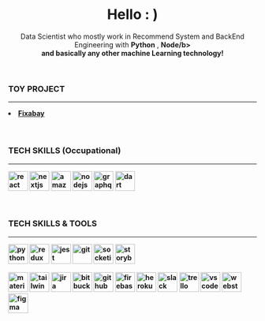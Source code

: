 <h1 align="center">Hello : )</h1>

<p align="center">
  Data Scientist who mostly work in Recommend System and BackEnd Engineering with <b>Python</b> , <b>Node/b>
  <br/>  and basically any other machine Learning technology!
</p>

<br />


 ### TOY PROJECT

---

<a href="https://danah-kim.github.io/fixabay">
  <li>Fixabay</li>
</a>

<br />
<br />


### TECH SKILLS (Occupational)

---

<p align="left">

  <img src="https://cdn.jsdelivr.net/gh/devicons/devicon/icons/react/react-original.svg" alt="react" width="40" height="40"/>
  <img src="https://cdn.jsdelivr.net/gh/devicons/devicon/icons/nextjs/nextjs-original.svg" alt="nextjs" width="40" height="40"/>
  <img src="https://cdn.jsdelivr.net/gh/devicons/devicon/icons/amazonwebservices/amazonwebservices-original-wordmark.svg" alt="amazonwebservices" width="40" height="40"/>
  <img src="https://cdn.jsdelivr.net/gh/devicons/devicon/icons/nodejs/nodejs-original.svg" alt="nodejs" width="40" height="40"/>
  <img src="https://cdn.jsdelivr.net/gh/devicons/devicon/icons/graphql/graphql-plain.svg" alt="graphql" width="40" height="40"/>
  <img src="https://cdn.jsdelivr.net/gh/devicons/devicon/icons/dart/dart-original.svg" alt="dart" width="40" height="40"/>
</p>

<br />


### TECH SKILLS & TOOLS

---

<p align="left">
  <img src="https://cdn.iconscout.com/icon/free/png-512/python-2-226051.png?f=avif&w=256" alt="python" width="40" height="40">
  <img src="https://cdn.jsdelivr.net/gh/devicons/devicon/icons/redux/redux-original.svg" alt="redux" width="40" height="40">
  <img src="https://cdn.jsdelivr.net/gh/devicons/devicon/icons/jest/jest-plain.svg" alt="jest" width="40" height="40">
  <img src="https://cdn.jsdelivr.net/gh/devicons/devicon/icons/git/git-original.svg" alt="git" width="40" height="40">
  <img src="https://cdn.jsdelivr.net/gh/devicons/devicon/icons/socketio/socketio-original.svg" alt="socketio" width="40" height="40">
  <img src="https://cdn.jsdelivr.net/gh/devicons/devicon/icons/storybook/storybook-original.svg" alt="storybook" width="40" height="40">
</p>
<p align="left">
  <img src="https://cdn.jsdelivr.net/gh/devicons/devicon/icons/materialui/materialui-original.svg" alt="materialui" width="40" height="40">
  <img src="https://cdn.jsdelivr.net/gh/devicons/devicon/icons/tailwindcss/tailwindcss-plain.svg" alt="tailwindcss" width="40" height="40">
  <img src="https://cdn.jsdelivr.net/gh/devicons/devicon/icons/jira/jira-original.svg" alt="jira" width="40" height="40">
  <img src="https://cdn.jsdelivr.net/gh/devicons/devicon/icons/bitbucket/bitbucket-original.svg" alt="bitbucket" width="40" height="40">
  <img src="https://cdn.jsdelivr.net/gh/devicons/devicon/icons/github/github-original.svg" alt="github" width="40" height="40">
  <img src="https://cdn.jsdelivr.net/gh/devicons/devicon/icons/firebase/firebase-plain.svg" alt="firebase" width="40" height="40">
  <img src="https://cdn.jsdelivr.net/gh/devicons/devicon/icons/heroku/heroku-original.svg" alt="heroku" width="40" height="40">
  <img src="https://cdn.jsdelivr.net/gh/devicons/devicon/icons/slack/slack-original.svg" alt="slack" width="40" height="40">
  <img src="https://cdn.jsdelivr.net/gh/devicons/devicon/icons/trello/trello-plain.svg" alt="trello" width="40" height="40">
  <img src="https://cdn.jsdelivr.net/gh/devicons/devicon/icons/vscode/vscode-original.svg" alt="vscode" width="40" height="40">
  <img src="https://cdn.jsdelivr.net/gh/devicons/devicon/icons/webstorm/webstorm-original.svg" alt="webstorm" width="40" height="40">
  <img src="https://cdn.jsdelivr.net/gh/devicons/devicon/icons/figma/figma-original.svg" alt="figma" width="40" height="40">
</p>
